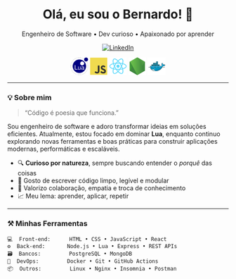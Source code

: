 <h1 align="center">Olá, eu sou o Bernardo! 👋</h1>
<p align="center">Engenheiro de Software • Dev curioso • Apaixonado por aprender</p>

<p align="center">
  <a href="https://www.linkedin.com/in/Be-Boechat/" target="_blank">
    <img src="https://img.shields.io/badge/LinkedIn-blue?style=for-the-badge&logo=linkedin&logoColor=white" alt="LinkedIn">
  </a>
</p>

<p align="center">
  <img src="https://raw.githubusercontent.com/devicons/devicon/master/icons/lua/lua-original.svg" width="40" alt="Lua"/>
  <img src="https://raw.githubusercontent.com/devicons/devicon/master/icons/javascript/javascript-original.svg" width="40" alt="JavaScript"/>
  <img src="https://raw.githubusercontent.com/devicons/devicon/master/icons/react/react-original.svg" width="40" alt="React"/>
  <img src="https://raw.githubusercontent.com/devicons/devicon/master/icons/nodejs/nodejs-original.svg" width="40" alt="Node.js"/>
  <img src="https://raw.githubusercontent.com/devicons/devicon/master/icons/docker/docker-original.svg" width="40" alt="Docker"/>
</p>

---

### 💡 Sobre mim

> “Código é poesia que funciona.”

Sou engenheiro de software e adoro transformar ideias em soluções eficientes. Atualmente, estou focado em dominar **Lua**, enquanto continuo explorando novas ferramentas e boas práticas para construir aplicações modernas, performáticas e escaláveis.

- 🔍 **Curioso por natureza**, sempre buscando entender o *porquê* das coisas  
- 🎯 Gosto de escrever código limpo, legível e modular  
- 🤝 Valorizo colaboração, empatia e troca de conhecimento  
- 📈 Meu lema: aprender, aplicar, repetir  

---

### ⚒️ Minhas Ferramentas

```txt
💻  Front-end:      HTML • CSS • JavaScript • React
⚙️  Back-end:       Node.js • Lua • Express • REST APIs
🗃️  Bancos:         PostgreSQL • MongoDB
🧰  DevOps:         Docker • Git • GitHub Actions
📦  Outros:         Linux • Nginx • Insomnia • Postman
